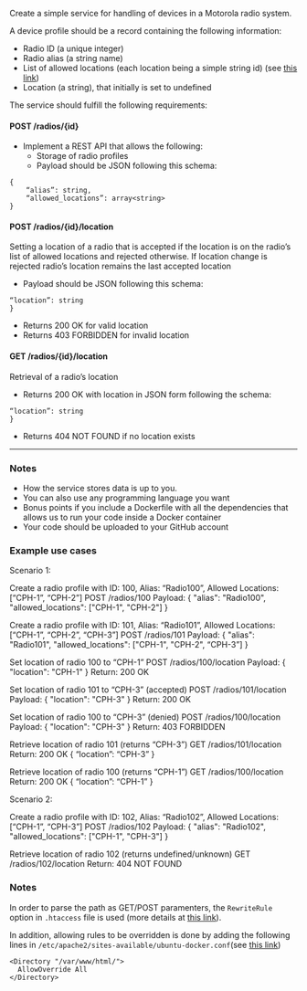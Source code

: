 Create a simple service for handling of devices in a Motorola radio system. 


A device profile should be a record containing the following information:

- Radio ID (a unique integer)
- Radio alias (a string name)
- List of allowed locations (each location being a simple string id) (see [this link](https://stackoverflow.com/questions/17371639/how-to-store-arrays-in-mysql))
- Location (a string), that initially is set to undefined

The service should fulfill the following requirements:
 
#### POST /radios/{id}
- Implement a REST API that allows the following:
	- Storage of radio profiles
	- Payload should be JSON following this schema:

```
{
	“alias”: string,
	“allowed_locations”: array<string>
}
```

#### POST /radios/{id}/location
Setting a location of a radio that is accepted if the location is on the radio’s list of allowed locations and rejected otherwise. If location change is rejected radio’s location remains the last accepted location

- Payload should be JSON following this schema:

```{
“location”: string
}
```
- Returns 200 OK for valid location
- Returns 403 FORBIDDEN for invalid location

#### GET /radios/{id}/location
Retrieval of a radio’s location

- Returns 200 OK with location in JSON form following the schema:

```{
“location”: string
}
```
- Returns 404 NOT FOUND if no location exists

---
### Notes

- How the service stores data is up to you. 
- You can also use any programming language you want 
- Bonus points if you include a Dockerfile with all the dependencies that allows us to run your code inside a Docker container
- Your code should be uploaded to your GitHub account

### Example use cases

Scenario 1:

Create a radio profile with ID: 100, Alias: “Radio100”, Allowed Locations: [“CPH-1”, “CPH-2”]
POST /radios/100 
Payload: { "alias": "Radio100", "allowed_locations": ["CPH-1", "CPH-2"] }

Create a radio profile with ID: 101, Alias: “Radio101”, Allowed Locations: [“CPH-1”, “CPH-2”, “CPH-3”]
POST /radios/101
Payload: { "alias": "Radio101", "allowed_locations": ["CPH-1", "CPH-2", “CPH-3”] }

Set location of radio 100 to “CPH-1” 
POST /radios/100/location
Payload: { "location": "CPH-1" }
Return: 200 OK

Set location of radio 101 to “CPH-3” (accepted)
POST /radios/101/location
Payload: { "location": "CPH-3" }
Return: 200 OK

Set location of radio 100 to “CPH-3” (denied)
POST /radios/100/location
Payload: { "location": "CPH-3" }
Return: 403 FORBIDDEN

Retrieve location of radio 101 (returns “CPH-3”)
GET /radios/101/location
Return: 200 OK { “location”: “CPH-3” }

Retrieve location of radio 100 (returns “CPH-1”)
GET /radios/100/location
Return: 200 OK { “location”: “CPH-1” }


Scenario 2:

Create a radio profile with ID: 102, Alias: “Radio102”, Allowed Locations: [“CPH-1”, “CPH-3”]
POST /radios/102 
Payload: { "alias": "Radio102", "allowed_locations": ["CPH-1", "CPH-3"] }

Retrieve location of radio 102 (returns undefined/unknown)
GET /radios/102/location
Return: 404 NOT FOUND

### Notes
In order to parse the path as GET/POST paramenters, the `RewriteRule` option in `.htaccess` file is used (more details at [this link](https://stackoverflow.com/questions/15655313/handling-urls-with-a-rest-api)).

In addition, allowing rules to be overridden is done by adding the following lines in `/etc/apache2/sites-available/ubuntu-docker.conf`(see [this link](https://askubuntu.com/questions/422027/mod-rewrite-is-enabled-but-not-working)) 
```
<Directory "/var/www/html/">
  AllowOverride All
</Directory>
```